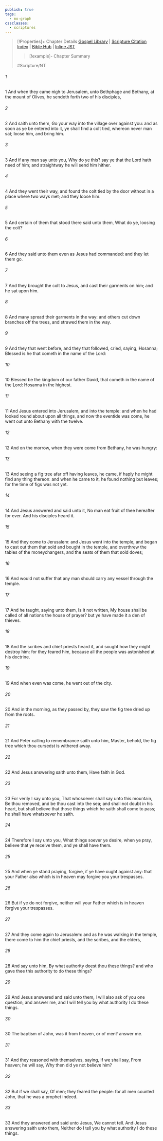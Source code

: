 ```yaml
---
publish: true
tags:
  - no-graph
cssclasses:
  - scriptures
---
```

>[!Properties]+ Chapter Details
>[Gospel Library](https://churchofjesuschrist.org/study/scriptures/nt/mark/11?lang=eng)    |    [Scripture Citation Index](https://scriptures.byu.edu/#08d0b::c08d0b)    |    [Bible Hub](https://biblehub.com/mark/11.htm)    |    [Inline JST](https://scripturetoolbox.com/html/ic/Mark/11.html)
>>[!example]- Chapter Summary
>> 
> 
>
>#Scripture/NT
###### 1
1 And when they came nigh to Jerusalem, unto Bethphage and Bethany, at the mount of Olives, he sendeth forth two of his disciples,
###### 2
2 And saith unto them, Go your way into the village over against you: and as soon as ye be entered into it, ye shall find a colt tied, whereon never man sat; loose him, and bring him.
###### 3
3 And if any man say unto you, Why do ye this? say ye that the Lord hath need of him; and straightway he will send him hither.
###### 4
4 And they went their way, and found the colt tied by the door without in a place where two ways met; and they loose him.
###### 5
5 And certain of them that stood there said unto them, What do ye, loosing the colt?
###### 6
6 And they said unto them even as Jesus had commanded: and they let them go.
###### 7
7 And they brought the colt to Jesus, and cast their garments on him; and he sat upon him.
###### 8
8 And many spread their garments in the way: and others cut down branches off the trees, and strawed them in the way.
###### 9
9 And they that went before, and they that followed, cried, saying, Hosanna; Blessed is he that cometh in the name of the Lord:
###### 10
10 Blessed be the kingdom of our father David, that cometh in the name of the Lord: Hosanna in the highest.
###### 11
11 And Jesus entered into Jerusalem, and into the temple: and when he had looked round about upon all things, and now the eventide was come, he went out unto Bethany with the twelve.
###### 12
12 And on the morrow, when they were come from Bethany, he was hungry:
###### 13
13 And seeing a fig tree afar off having leaves, he came, if haply he might find any thing thereon: and when he came to it, he found nothing but leaves; for the time of figs was not yet.
###### 14
14 And Jesus answered and said unto it, No man eat fruit of thee hereafter for ever. And his disciples heard it.
###### 15
15 And they come to Jerusalem: and Jesus went into the temple, and began to cast out them that sold and bought in the temple, and overthrew the tables of the moneychangers, and the seats of them that sold doves;
###### 16
16 And would not suffer that any man should carry any vessel through the temple.
###### 17
17 And he taught, saying unto them, Is it not written, My house shall be called of all nations the house of prayer? but ye have made it a den of thieves.
###### 18
18 And the scribes and chief priests heard it, and sought how they might destroy him: for they feared him, because all the people was astonished at his doctrine.
###### 19
19 And when even was come, he went out of the city.
###### 20
20 And in the morning, as they passed by, they saw the fig tree dried up from the roots.
###### 21
21 And Peter calling to remembrance saith unto him, Master, behold, the fig tree which thou cursedst is withered away.
###### 22
22 And Jesus answering saith unto them, Have faith in God.
###### 23
23 For verily I say unto you, That whosoever shall say unto this mountain, Be thou removed, and be thou cast into the sea; and shall not doubt in his heart, but shall believe that those things which he saith shall come to pass; he shall have whatsoever he saith.
###### 24
24 Therefore I say unto you, What things soever ye desire, when ye pray, believe that ye receive them, and ye shall have them.
###### 25
25 And when ye stand praying, forgive, if ye have ought against any: that your Father also which is in heaven may forgive you your trespasses.
###### 26
26 But if ye do not forgive, neither will your Father which is in heaven forgive your trespasses.
###### 27
27 And they come again to Jerusalem: and as he was walking in the temple, there come to him the chief priests, and the scribes, and the elders,
###### 28
28 And say unto him, By what authority doest thou these things? and who gave thee this authority to do these things?
###### 29
29 And Jesus answered and said unto them, I will also ask of you one question, and answer me, and I will tell you by what authority I do these things.
###### 30
30 The baptism of John, was it from heaven, or of men? answer me.
###### 31
31 And they reasoned with themselves, saying, If we shall say, From heaven; he will say, Why then did ye not believe him?
###### 32
32 But if we shall say, Of men; they feared the people: for all men counted John, that he was a prophet indeed.
###### 33
33 And they answered and said unto Jesus, We cannot tell. And Jesus answering saith unto them, Neither do I tell you by what authority I do these things.

